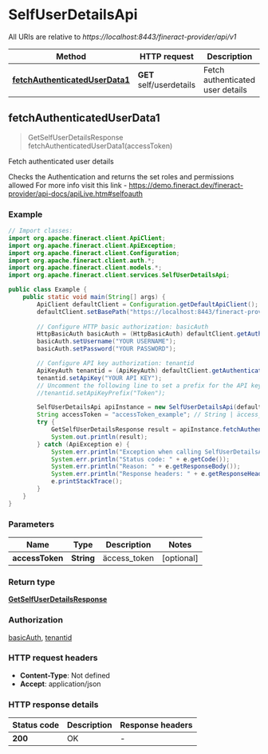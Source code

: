 # SelfUserDetailsApi

All URIs are relative to *https://localhost:8443/fineract-provider/api/v1*

Method | HTTP request | Description
------------- | ------------- | -------------
[**fetchAuthenticatedUserData1**](SelfUserDetailsApi.md#fetchAuthenticatedUserData1) | **GET** self/userdetails | Fetch authenticated user details



## fetchAuthenticatedUserData1

> GetSelfUserDetailsResponse fetchAuthenticatedUserData1(accessToken)

Fetch authenticated user details

Checks the Authentication and returns the set roles and permissions allowed  For more info visit this link - https://demo.fineract.dev/fineract-provider/api-docs/apiLive.htm#selfoauth

### Example

```java
// Import classes:
import org.apache.fineract.client.ApiClient;
import org.apache.fineract.client.ApiException;
import org.apache.fineract.client.Configuration;
import org.apache.fineract.client.auth.*;
import org.apache.fineract.client.models.*;
import org.apache.fineract.client.services.SelfUserDetailsApi;

public class Example {
    public static void main(String[] args) {
        ApiClient defaultClient = Configuration.getDefaultApiClient();
        defaultClient.setBasePath("https://localhost:8443/fineract-provider/api/v1");
        
        // Configure HTTP basic authorization: basicAuth
        HttpBasicAuth basicAuth = (HttpBasicAuth) defaultClient.getAuthentication("basicAuth");
        basicAuth.setUsername("YOUR USERNAME");
        basicAuth.setPassword("YOUR PASSWORD");

        // Configure API key authorization: tenantid
        ApiKeyAuth tenantid = (ApiKeyAuth) defaultClient.getAuthentication("tenantid");
        tenantid.setApiKey("YOUR API KEY");
        // Uncomment the following line to set a prefix for the API key, e.g. "Token" (defaults to null)
        //tenantid.setApiKeyPrefix("Token");

        SelfUserDetailsApi apiInstance = new SelfUserDetailsApi(defaultClient);
        String accessToken = "accessToken_example"; // String | äccess_token
        try {
            GetSelfUserDetailsResponse result = apiInstance.fetchAuthenticatedUserData1(accessToken);
            System.out.println(result);
        } catch (ApiException e) {
            System.err.println("Exception when calling SelfUserDetailsApi#fetchAuthenticatedUserData1");
            System.err.println("Status code: " + e.getCode());
            System.err.println("Reason: " + e.getResponseBody());
            System.err.println("Response headers: " + e.getResponseHeaders());
            e.printStackTrace();
        }
    }
}
```

### Parameters


Name | Type | Description  | Notes
------------- | ------------- | ------------- | -------------
 **accessToken** | **String**| äccess_token | [optional]

### Return type

[**GetSelfUserDetailsResponse**](GetSelfUserDetailsResponse.md)

### Authorization

[basicAuth](../README.md#basicAuth), [tenantid](../README.md#tenantid)

### HTTP request headers

- **Content-Type**: Not defined
- **Accept**: application/json

### HTTP response details
| Status code | Description | Response headers |
|-------------|-------------|------------------|
| **200** | OK |  -  |


